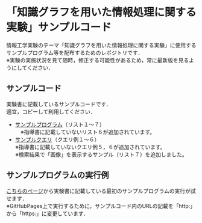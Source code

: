 # 「知識グラフを用いた情報処理に関する実験」サンプルコード
情報工学実験のテーマ「知識グラフを用いた情報処理に関する実験」に使用するサンプルプログラム等を配布するためのレポジトリです．  
※実験の実施状況を見て随時，修正する可能性があるため，常に最新版を見るようにしてください．

## サンプルコード
実験書に記載しているサンプルコードです．  
適宜，コピーして利用してください．
- [サンプルプログラム](SampleCode/List.md)（リスト１～７）  
　※指導書に記載していないリスト６が追加されています。
- [サンプルクエリ](SampleCode/query.md)（クエリ例１～６）  
  ※指導書に記載していないクエリ例５，６が追加されています。  
  ※検索結果で「画像」を表示するサンプル（リスト７）を追加しました。

## サンプルプログラムの実行例
[こちらのページ](https://koujikozaki.github.io/KG-Proccesing-Experiment/)から実験書に記載している最初のサンプルプログラムの実行が試せます．  
※GitHubPages上で実行するために，サンプルコード内のURLの記載を「http:」から「https:」に変更しています．
